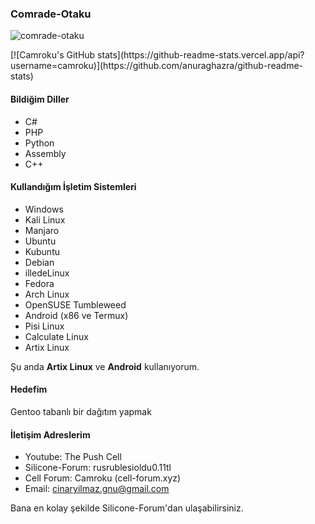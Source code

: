 ### Comrade-Otaku
<p align="left"> <img src="https://komarev.com/ghpvc/?username=Camroku&label=Profile%20views&color=0e75b6&style=flat" alt="comrade-otaku" /> </p>
[![Camroku's GitHub stats](https://github-readme-stats.vercel.app/api?username=camroku)](https://github.com/anuraghazra/github-readme-stats)

#### Bildiğim Diller
* C#
* PHP
* Python
* Assembly
* C++
#### Kullandığım İşletim Sistemleri
* Windows
* Kali Linux
* Manjaro
* Ubuntu
* Kubuntu
* Debian
* illedeLinux
* Fedora
* Arch Linux
* OpenSUSE Tumbleweed
* Android (x86 ve Termux)
* Pisi Linux
* Calculate Linux
* Artix Linux

Şu anda **Artix Linux** ve **Android** kullanıyorum.
#### Hedefim
Gentoo tabanlı bir dağıtım yapmak
#### İletişim Adreslerim
* Youtube: The Push Cell
* Silicone-Forum: rusrublesioldu0.11tl
* Cell Forum: Camroku (cell-forum.xyz)
* Email: cinaryilmaz.gnu@gmail.com

Bana en kolay şekilde Silicone-Forum'dan ulaşabilirsiniz.
